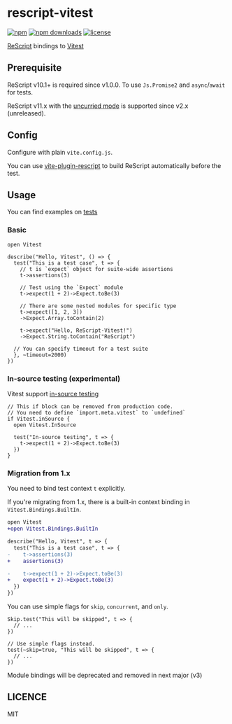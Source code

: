 # rescript-vitest

[![npm](https://img.shields.io/npm/v/rescript-vitest)](https://www.npmjs.com/package/rescript-vitest)
[![npm downloads](https://img.shields.io/npm/dm/rescript-vitest)](https://www.npmjs.com/package/rescript-vitest)
[![license](https://img.shields.io/github/license/cometkim/rescript-vitest)](#LICENSE)

[ReScript](https://rescript-lang.org) bindings to [Vitest](https://vitest.dev)

## Prerequisite

ReScript v10.1+ is required since v1.0.0. To use `Js.Promise2` and `async`/`await` for tests.

ReScript v11.x with the [uncurried mode](https://rescript-lang.org/blog/uncurried-mode) is supported since v2.x (unreleased).

## Config

Configure with plain `vite.config.js`.

You can use [vite-plugin-rescript](https://github.com/jihchi/vite-plugin-rescript) to build ReScript automatically before the test.

## Usage

You can find examples on [tests](./tests)

### Basic

```res
open Vitest

describe("Hello, Vitest", () => {
  test("This is a test case", t => {
    // t is `expect` object for suite-wide assertions
    t->assertions(3)

    // Test using the `Expect` module
    t->expect(1 + 2)->Expect.toBe(3)

    // There are some nested modules for specific type
    t->expect([1, 2, 3])
    ->Expect.Array.toContain(2)

    t->expect("Hello, ReScript-Vitest!")
    ->Expect.String.toContain("ReScript")

  // You can specify timeout for a test suite
  }, ~timeout=2000)
})
```

### In-source testing (experimental)

Vitest support [in-source testing](https://vitest.dev/guide/in-source)

```res
// This if block can be removed from production code.
// You need to define `import.meta.vitest` to `undefined`
if Vitest.inSource {
  open Vitest.InSource

  test("In-source testing", t => {
    t->expect(1 + 2)->Expect.toBe(3)
  })
}
```

### Migration from 1.x

You need to bind test context `t` explicitly.

If you're migrating from 1.x, there is a built-in context binding in `Vitest.Bindings.BuiltIn`.

```diff
open Vitest
+open Vitest.Bindings.BuiltIn

describe("Hello, Vitest", t => {
  test("This is a test case", t => {
-    t->assertions(3)
+    assertions(3)

-    t->expect(1 + 2)->Expect.toBe(3)
+    expect(1 + 2)->Expect.toBe(3)
  })
})
```

You can use simple flags for `skip`, `concurrent`, and `only`.

```res
Skip.test("This will be skipped", t => {
  // ...
})

// Use simple flags instead.
test(~skip=true, "This will be skipped", t => {
  // ...
})
```

Module bindings will be deprecated and removed in next major (v3)

## LICENCE

MIT
